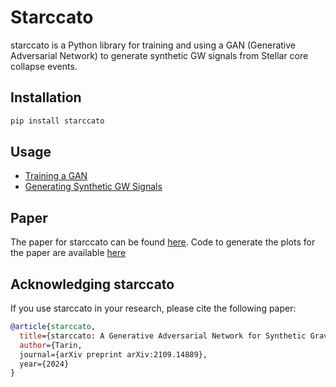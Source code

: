 # Starccato

starccato is a Python library for training and using a GAN (Generative Adversarial Network) to generate synthetic GW signals from Stellar core collapse events.

## Installation

```bash
pip install starccato
```

## Usage

- [Training a GAN](training.ipynb)
- [Generating Synthetic GW Signals](signal_generation.ipynb)

## Paper

The paper for starccato can be found [here](https://arxiv.org/abs/2109.14889).
Code to generate the plots for the paper are available [here](paper_plots.ipynb)


## Acknowledging starccato
If you use starccato in your research, please cite the following paper:
```bibtex
@article{starccato,
  title={starccato: A Generative Adversarial Network for Synthetic Gravitational Wave Signal Generation},
  author={Tarin,
  journal={arXiv preprint arXiv:2109.14889},
  year={2024}
}
```
